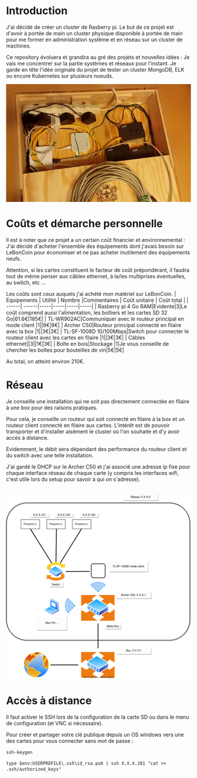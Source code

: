 # Introduction
J'ai décidé de créer un cluster de Rasberry pi. Le but de ce projet est d'avoir à portée de main un cluster physique disponible à portée de main pour me former en administration système et en réseau sur un cluster de machines.

Ce repository évoluera et grandira au gré des projets et nouvelles idées : Je vais me concentrer sur la partie systèmes et réseaux pour l'instant. Je garde en tête l'idée originale du projet de tester un cluster MongoDB, ELK ou encore Kubernetes sur plusieurs noeuds.

<img src="./cluster_retouche.jpg" width=800px/>

<br/>

# Coûts et démarche personnelle

Il est à noter que ce projet a un certain coût financier et environnemental : J'ai décidé d'acheter l'ensemble des équipements dont j'avais besoin sur LeBonCoin pour économiser et ne pas acheter inutilement des équipements neufs.

Attention, si les cartes constituent le facteur de coût prépondérant, il faudra tout de même penser aux câbles ethernet, à la/les multiprises éventuelles, au switch, etc ...

Les coûts sont ceux auquels j'ai achété mon matériel sur LeBonCoin.
| Equipements        | Utilité | Nombre      |Commentaires      | Coût unitaire | Coût total |
| ------| ------|-----|-----|-----|-----|
| Rasberry pi 4 Go RAM|Evidente|3|Le coût comprend aussi l'alimentation, les boîtiers et les cartes SD 32 Go|61.6€|185€|
| TL-WR902AC|Communiquer avec le routeur principal en mode client |1||8€|8€|
| Archer C50|Routeur principal connecté en filaire avec la box |1||3€|3€|
| TL-SF-1008D 10/100Mbps|Switch pour connecter le routeur client avec les cartes en filaire  |1||3€|3€|
| Câbles ethernet||3||1€|3€|
| Boîte en bois|Stockage |1|Je vous conseille de chercher les boîtes pour bouteilles de vin|5€|5€|

Au total, on atteint environ 210€.

# Réseau

Je conseille une installation qui ne soit pas directement connectée en filaire à une box pour des raisons pratiques.

Pour cela, je conseille un routeur qui soit connecté en filaire à la box et un routeur client connecté en filaire aux cartes. L'intérêt est de pouvoir transporter et d'installer aisèment le cluster où l'on souhaite et d'y avoir accès à distance. 

Evidemment, le débit sera dépendant des performance du routeur client et du switch avec une telle installation.

J'ai gardé le DHCP sur le Archer C50 et j'ai associé une adresse ip fixe pour chaque interface réseau de chaque carte (y compris les interfaces wifi, c'est utile lors du setup pour savoir à qui on s'adresse).

<br/>
<img src="./reseau.svg" />

<br/>

# Accès à distance 

Il faut activer le SSH lors de la configuration de la carte SD ou dans le menu de configuration (et VNC si nécessaire).

Pour créer et partager votre clé publique depuis un OS windows vers une des cartes pour vous connecter sans mot de passe :
```poweshell
ssh-keygen
```

```poweshell
type $env:USERPROFILE\.ssh\id_rsa.pub | ssh X.X.X.101 "cat >> .ssh/authorized_keys"
```



